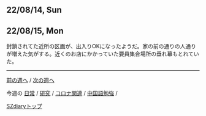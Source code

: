 ## 22/08/14, Sun


## 22/08/15, Mon

封鎖されてた近所の区画が、出入りOKになったようだ。家の前の通りの人通りが増えた気がする。近くのお店にかかっていた要員集合場所の垂れ幕もとれていた。

***

[前の週へ](2208-1.md) /
[次の週へ](2208-3.md)

今週の
[日常](../diary/2208-2.md) /
[研究](../research/2208-2.md) /
[コロナ関連](../covid19/2208-2.md) / 
[中国語勉強](../chinese/2208-2.md) / 

[SZdiaryトップ](../../README.md)
